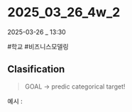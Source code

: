 
# 2025_03_26_4w_2

2025-03-26 _ 13:30

#학교 #비즈니스모델링 

## Clasification

> GOAL -> predic categorical target!

예시 : 
